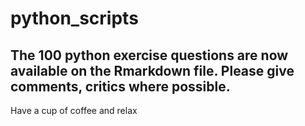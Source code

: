 # python_scripts
## The 100 python exercise questions are now available on the Rmarkdown file. Please give comments, critics where possible.

Have a cup of coffee and relax
